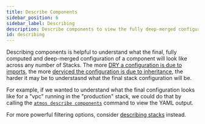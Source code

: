 ```yaml
---
title: Describe Components
sidebar_position: 6
sidebar_label: Describing
description: Describe components to view the fully deep-merged configuration
id: describing
---
```


Describing components is helpful to understand what the final, fully computed and deep-merged configuration of a component will look like across any number of Stacks. The more [DRY a configuration is due to imports](core-concepts/stacks/imports), the more [derviced the configuration is due to inheritance](/core-concepts/components/inheritance), the harder it may be to understasnd what the final stack configuration will be. 


For example, if we wanted to understand what the final configuration looks like for a "vpc" running in the "production" stack, we could do that by calling the [`atmos describe components`](/cli/commands/describe/component) command to view the YAML output.

For more powerful filtering options, consider [describing stacks](/core-concepts/stacks/describing) instead.
